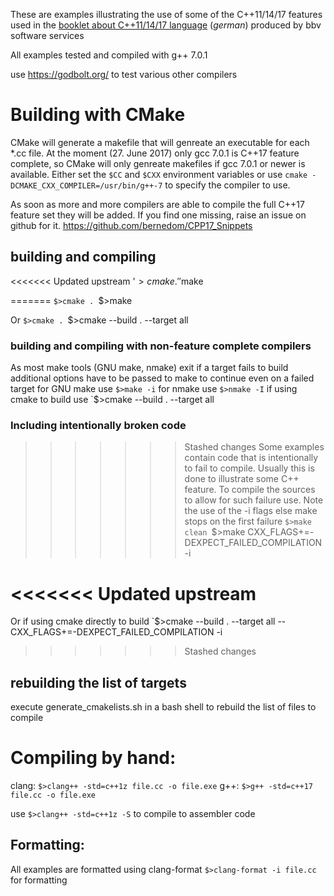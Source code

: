 These are examples illustrating the use of some of the C++11/14/17 features used in the [booklet about C++11/14/17 language](https://www.bbv.ch/de/index.php/?option=com_content&view=article&id=186&Itemid=361#c-11-14-sprach-und-standard-library-erweiterungen) (*german*) produced by bbv software services


All examples tested and compiled with g++ 7.0.1 

use  https://godbolt.org/ to test various other compilers


# Building with CMake
CMake will generate a makefile that will genreate an executable for each *.cc file. At the moment (27. June 2017) only gcc 7.0.1 is C++17 feature complete, so CMake will only genreate makefiles if gcc 7.0.1 or newer is available. 
Either set the `$CC` and `$CXX` environment variables or use `cmake -DCMAKE_CXX_COMPILER=/usr/bin/g++-7` to specify the compiler to use.

As soon as more and more compilers are able to compile the full C++17 feature set they will be added.
If you find one missing, raise an issue on github for it. https://github.com/bernedom/CPP17_Snippets

## building and compiling
<<<<<<< Updated upstream
'$>cmake .'
'$make

=======
`$>cmake .
`$>make

Or 
`$>cmake .
`$>cmake --build . --target all 

### building and compiling with non-feature complete compilers
As most make tools (GNU make, nmake) exit if a target fails to build additional options have to be passed to make to continue even on a failed target
for GNU make use `$>make -i` for nmake use `$>nmake -I` if using cmake to build use `$>cmake --build . --target all 

### Including intentionally broken code
>>>>>>> Stashed changes
Some examples contain code that is intentionally to fail to compile. Usually this is done to illustrate some C++ feature. To compile the sources to allow for such failure use. Note the use of the -i flags else make stops on the first failure
`$>make clean
`$>make CXX_FLAGS+=-DEXPECT_FAILED_COMPILATION -i

<<<<<<< Updated upstream
=======
Or if using cmake directly to build
`$>cmake --build . --target all -- CXX_FLAGS+=-DEXPECT_FAILED_COMPILATION -i 

>>>>>>> Stashed changes
## rebuilding the list of targets 
execute generate_cmakelists.sh in a bash shell to rebuild the list of files to compile 

# Compiling by hand:
clang: `$>clang++ -std=c++1z file.cc -o file.exe`
g++: `$>g++ -std=c++17 file.cc -o file.exe`

use `$>clang++ -std=c++1z -S` to compile to assembler code

## Formatting:
All examples are formatted using clang-format
`$>clang-format -i file.cc` for formatting


